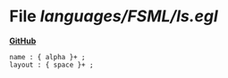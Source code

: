# File _languages/FSML/ls.egl_
**[GitHub](https://github.com/softlang/yas/blob/master/languages/FSML/ls.egl)**
```
name : { alpha }+ ;
layout : { space }+ ;
```
